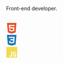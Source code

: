 Front-end developer.




<!---
Rbaiak/Rbaiak is a ✨ special ✨ repository because its `README.md` (this file) appears on your GitHub profile.
You can click the Preview link to take a look at your changes.
--->

<code>
<img height = "30" src = "https://github.com/devicons/devicon/blob/master/icons/html5/html5-plain.svg"/>
<img height ="30" src= "https://github.com/devicons/devicon/blob/master/icons/css3/css3-plain.svg"/>
<img height="30" src="https://raw.githubusercontent.com/devicons/devicon/master/icons/javascript/javascript-plain.svg"/>
